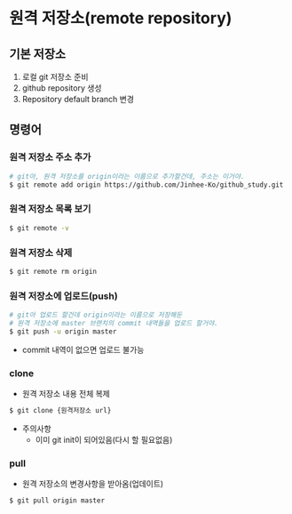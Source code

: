 # 원격 저장소(remote repository)

## 기본 저장소

1. 로컬 git 저장소 준비
2. github repository 생성
3. Repository default branch 변경



##  명령어

### 원격 저장소 주소 추가

```bash
# git아, 원격 저장소를 origin이라는 이름으로 추가할건데, 주소는 이거야.
$ git remote add origin https://github.com/Jinhee-Ko/github_study.git
```





### 원격 저장소 목록 보기

```bash
$ git remote -v
```



### 원격 저장소 삭제

```bash
$ git remote rm origin
```



### 원격 저장소에 업로드(push)

```bash
# git아 업로드 할건데 origin이라는 이름으로 저장해둔 
# 원격 저장소에 master 브랜치의 commit 내역들을 업로드 할거야.
$ git push -u origin master
```

- commit 내역이 없으면 업로드 불가능



### clone

- 원격 저장소 내용 전체 복제

```bash
$ git clone {원격저장소 url}
```

- 주의사항
  - 이미 git init이 되어있음(다시 할 필요없음)



### pull

- 원격 저장소의 변경사항을 받아옴(업데이트)

```bash
$ git pull origin master
```

